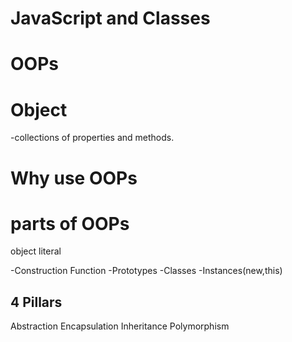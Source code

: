 # JavaScript and Classes 

# OOPs

# Object
-collections of properties and methods.

# Why use OOPs

# parts of OOPs
object literal

-Construction Function
-Prototypes
-Classes 
-Instances(new,this)

## 4 Pillars
Abstraction 
Encapsulation
Inheritance
Polymorphism

